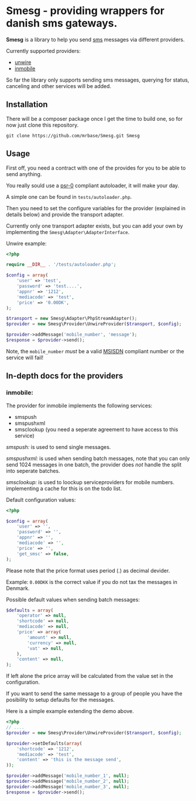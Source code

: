 Smesg - providing wrappers for danish sms gateways.
===================================================

**Smesg** is a library to help you send [sms](http://en.wikipedia.org/wiki/SMS) messages via different providers.

Currently supported providers:

- [unwire](http://unwire.dk)
- [inmobile](http://www.inmobile.dk/)

So far the library only supports sending sms messages, querying for status, canceling and other services will be added.

Installation
------------

There will be a composer package once I get the time to build one, so for now just clone this repository.

`git clone https://github.com/mrbase/Smesg.git Smesg`


Usage
-----

First off, you need a contract with one of the provides for you to be able to send anything.

You really sould use a [psr-0](https://github.com/php-fig/fig-standards/blob/master/accepted/PSR-0.md) compliant autoloader, it will make your day.

A simple one can be found in `tests/autoloader.php`.

Then you need to set the configure variables for the provider (explained in details below) and provide the transport adapter.

Currently only one transport adapter exists, but you can add your own by implementing the `Smesg\Adapter\AdapterInterface`.

Unwire example:

``` php
<?php

require __DIR__ . '/tests/autoloader.php';

$config = array(
    'user' => 'test',
    'password' => 'test....',
    'appnr' => '1212',
    'mediacode' => 'test',
    'price' => '0.00DK',
);

$transport = new Smesg\Adapter\PhpStreamAdapter();
$provider = new Smesg\Provider\UnwireProvider($transport, $config);

$provider->addMessage('mobile_number', 'message');
$response = $provider->send();
```

Note, the `mobile_number` _must_ be a valid [MSISDN](http://en.wikipedia.org/wiki/MSISDN) compliant number or the service will fail!


In-depth docs for the providers
-------------------------------


### inmobile:

The provider for inmobile implements the following services:

- smspush
- smspushxml
- smsclookup (you need a seperate agreement to have access to this service)

_smspush:_ is used to send single messages.

_smspushxml:_ is used when sending batch messages, note that you can only send 1024 messages in one batch, the provider does _not_ handle the split into seperate batches.

_smsclookup:_ is used to loockup serviceproviders for mobile numbers. implementing a cache for this is on the todo list.


Default configuration values:

``` php
<?php

$config = array(
    'user' => '',
    'password' => '',
    'appnr' => '',
    'mediacode' => '',
    'price' => '',
    'get_smsc' => false,
);
```

Please note that the price format uses period (.) as decimal devider.

Example: `0.00DKK` is the correct value if you do not tax the messages in Denmark.


Possible default values when sending batch messages:

``` php
$defaults = array(
    'operator' => null,
    'shortcode' => null,
    'mediacode' => null,
    'price' => array(
        'amount' => null,
        'currency' => null,
        'vat' => null,
    ),
    'content' => null,
);
```

If left alone the price array will be calculated from the value set in the configuration.

If you want to send the same message to a group of people you have the posibility to setup defaults for the messages.

Here is a simple example extending the demo above.

``` php
<?php
// ....
$provider = new Smesg\Provider\UnwireProvider($transport, $config);

$provider->setDefaults(array(
    'shortcode' => '1212',
    'mediacode' => 'test',
    'content' => 'this is the message send',
));

$provider->addMessage('mobile_number_1', null);
$provider->addMessage('mobile_number_2', null);
$provider->addMessage('mobile_number_3', null);
$response = $provider->send();
```
